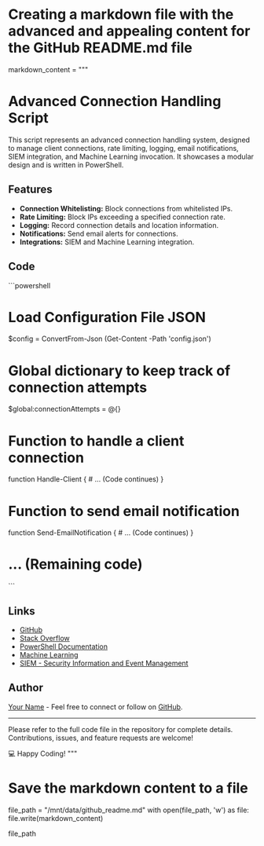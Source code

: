 # Creating a markdown file with the advanced and appealing content for the GitHub README.md file

markdown_content = """
# Advanced Connection Handling Script

This script represents an advanced connection handling system, designed to manage client connections, rate limiting, logging, email notifications, SIEM integration, and Machine Learning invocation. It showcases a modular design and is written in PowerShell.

## Features

- **Connection Whitelisting:** Block connections from whitelisted IPs.
- **Rate Limiting:** Block IPs exceeding a specified connection rate.
- **Logging:** Record connection details and location information.
- **Notifications:** Send email alerts for connections.
- **Integrations:** SIEM and Machine Learning integration.

## Code

\`\`\`powershell
# Load Configuration File JSON
$config = ConvertFrom-Json (Get-Content -Path 'config.json')

# Global dictionary to keep track of connection attempts
$global:connectionAttempts = @{}

# Function to handle a client connection
function Handle-Client {
    # ... (Code continues)
}

# Function to send email notification
function Send-EmailNotification {
    # ... (Code continues)
}

# ... (Remaining code)
\`\`\`

## Links

- [GitHub](https://github.com/)
- [Stack Overflow](https://stackoverflow.com/)
- [PowerShell Documentation](https://docs.microsoft.com/en-us/powershell/)
- [Machine Learning](https://en.wikipedia.org/wiki/Machine_learning)
- [SIEM - Security Information and Event Management](https://en.wikipedia.org/wiki/Security_information_and_event_management)

## Author

[Your Name](https://github.com/yourusername) - Feel free to connect or follow on [GitHub](https://github.com/yourusername).

---

Please refer to the full code file in the repository for complete details. Contributions, issues, and feature requests are welcome!

💻 Happy Coding!
"""

# Save the markdown content to a file
file_path = "/mnt/data/github_readme.md"
with open(file_path, 'w') as file:
    file.write(markdown_content)

file_path
